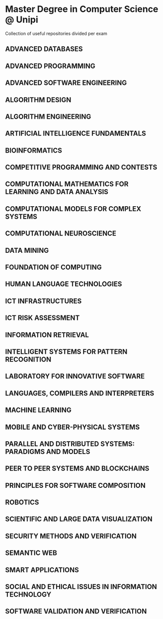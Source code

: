 # Master Degree in Computer Science @ Unipi

Collection of useful repositories divided per exam

ADVANCED DATABASES
-------------------

ADVANCED PROGRAMMING
-------------------

ADVANCED SOFTWARE ENGINEERING
-------------------

ALGORITHM DESIGN
-------------------

ALGORITHM ENGINEERING
-------------------

ARTIFICIAL INTELLIGENCE FUNDAMENTALS
-------------------

BIOINFORMATICS
-------------------

COMPETITIVE PROGRAMMING AND CONTESTS
-------------------

COMPUTATIONAL MATHEMATICS FOR LEARNING AND DATA ANALYSIS
-------------------

COMPUTATIONAL MODELS FOR COMPLEX SYSTEMS
-------------------

COMPUTATIONAL NEUROSCIENCE
-------------------

DATA MINING
-------------------

FOUNDATION OF COMPUTING
-------------------

HUMAN LANGUAGE TECHNOLOGIES
-------------------

ICT INFRASTRUCTURES
-------------------

ICT RISK ASSESSMENT
-------------------

INFORMATION RETRIEVAL
-------------------

INTELLIGENT SYSTEMS FOR PATTERN RECOGNITION
-------------------

LABORATORY FOR INNOVATIVE SOFTWARE
-------------------

LANGUAGES, COMPILERS AND INTERPRETERS
-------------------

MACHINE LEARNING
-------------------

MOBILE AND CYBER-PHYSICAL SYSTEMS
-------------------

PARALLEL AND DISTRIBUTED SYSTEMS: PARADIGMS AND MODELS
-------------------

PEER TO PEER SYSTEMS AND BLOCKCHAINS
-------------------

PRINCIPLES FOR SOFTWARE COMPOSITION
-------------------

ROBOTICS
-------------------

SCIENTIFIC AND LARGE DATA VISUALIZATION
-------------------

SECURITY METHODS AND VERIFICATION
-------------------

SEMANTIC WEB
-------------------

SMART APPLICATIONS
-------------------

SOCIAL AND ETHICAL ISSUES IN INFORMATION TECHNOLOGY
-------------------

SOFTWARE VALIDATION AND VERIFICATION
-------------------


